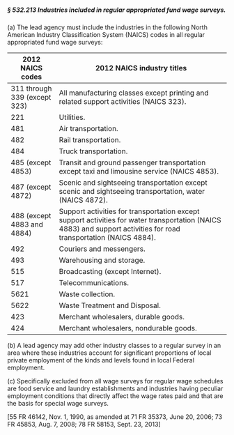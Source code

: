 ##### § 532.213 Industries included in regular appropriated fund wage surveys. #####

(a) The lead agency must include the industries in the following North American Industry Classification System (NAICS) codes in all regular appropriated fund wage surveys:

|      2012 NAICS codes      |                                                                    2012 NAICS industry titles                                                                    |
|----------------------------|------------------------------------------------------------------------------------------------------------------------------------------------------------------|
|311 through 339 (except 323)|                                      All manufacturing classes except printing and related support activities (NAICS 323).                                       |
|            221             |                                                                            Utilities.                                                                            |
|            481             |                                                                       Air transportation.                                                                        |
|            482             |                                                                       Rail transportation.                                                                       |
|            484             |                                                                      Truck transportation.                                                                       |
|     485 (except 4853)      |                                   Transit and ground passenger transportation except taxi and limousine service (NAICS 4853).                                    |
|     487 (except 4872)      |                             Scenic and sightseeing transportation except scenic and sightseeing transportation, water (NAICS 4872).                              |
| 488 (except 4883 and 4884) |Support activities for transportation except support activities for water transportation (NAICS 4883) and support activities for road transportation (NAICS 4884).|
|            492             |                                                                     Couriers and messengers.                                                                     |
|            493             |                                                                     Warehousing and storage.                                                                     |
|            515             |                                                                 Broadcasting (except Internet).                                                                  |
|            517             |                                                                       Telecommunications.                                                                        |
|            5621            |                                                                        Waste collection.                                                                         |
|            5622            |                                                                  Waste Treatment and Disposal.                                                                   |
|            423             |                                                               Merchant wholesalers, durable goods.                                                               |
|            424             |                                                             Merchant wholesalers, nondurable goods.                                                              |

(b) A lead agency may add other industry classes to a regular survey in an area where these industries account for significant proportions of local private employment of the kinds and levels found in local Federal employment.

(c) Specifically excluded from all wage surveys for regular wage schedules are food service and laundry establishments and industries having peculiar employment conditions that directly affect the wage rates paid and that are the basis for special wage surveys.

[55 FR 46142, Nov. 1, 1990, as amended at 71 FR 35373, June 20, 2006; 73 FR 45853, Aug. 7, 2008; 78 FR 58153, Sept. 23, 2013]